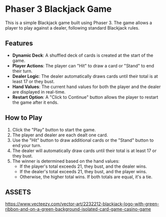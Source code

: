 # Phaser 3 Blackjack Game

This is a simple Blackjack game built using Phaser 3. The game allows a player to play against a dealer, following standard Blackjack rules.

## Features

- **Dynamic Deck**: A shuffled deck of cards is created at the start of the game.
- **Player Actions**: The player can "Hit" to draw a card or "Stand" to end their turn.
- **Dealer Logic**: The dealer automatically draws cards until their total is at least 17 or they bust.
- **Hand Values**: The current hand values for both the player and the dealer are displayed in real-time.
- **Restart Option**: A "Click to Continue" button allows the player to restart the game after it ends.

## How to Play

1. Click the "Play" button to start the game.
2. The player and dealer are each dealt one card.
3. Use the "Hit" button to draw additional cards or the "Stand" button to end your turn.
4. The dealer will automatically draw cards until their total is at least 17 or they bust.
5. The winner is determined based on the hand values:
   - If the player's total exceeds 21, they bust, and the dealer wins.
   - If the dealer's total exceeds 21, they bust, and the player wins.
   - Otherwise, the higher total wins. If both totals are equal, it's a tie.

## ASSETS

https://www.vecteezy.com/vector-art/2232212-blackjack-logo-with-green-ribbon-and-on-a-green-background-isolated-card-game-casino-game